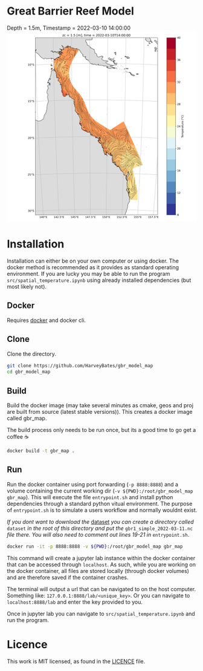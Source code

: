 # Great Barrier Reef Model
Depth = 1.5m,
Timestamp = 2022-03-10 14:00:00
![Output_img](https://github.com/HarveyBates/gbr_model_map/blob/master/figures/sst_current_gbr.png)

# Installation
Installation can either be on your own computer or using docker. The docker method is recommended as it provides as standard operating environment. 
If you are lucky you may be able to run the program `src/spatial_temperature.ipynb` using already installed dependencies (but most likely not).

## Docker
Requires [docker](https://docs.docker.com/engine/install/) and docker cli.

## Clone
Clone the directory.
```bash
git clone https://github.com/HarveyBates/gbr_model_map
cd gbr_model_map
```

## Build
Build the docker image (may take several minutes as cmake, geos and proj are built from source (latest stable versions)).
This creates a docker image called gbr_map. 

The build process only needs to be run once, but its a good time to go get a coffee :coffee:
```bash
docker build -t gbr_map .
```

## Run
Run the docker container using port forwarding (`-p 8888:8888`) and a volume containing the current working dir (`-v ${PWD}:/root/gbr_model_map gbr_map`).
This will execute the file `entrypoint.sh` and install python dependencies through a standard python vitual environment. 
The purpose of `entrypoint.sh` is to simulate a users workflow and normally wouldnt exist.

*If you dont want to download the* [dataset](https://dapds00.nci.org.au/thredds/fileServer/fx3/gbr1_2.0/gbr1_simple_2022-03-11.nc)
*you can create a directory called* `dataset` *in the root of this directory and put the* `gbr1_simple_2022-03-11.nc` *file there. 
You will also need to comment out lines 19-21 in* `entrypoint.sh`.

```bash
docker run -it -p 8888:8888 -v ${PWD}:/root/gbr_model_map gbr_map
```
This command will create a jupyter lab instance within the docker container that can be accessed through `localhost`. 
As such, while you are working on the docker container, all files are stored locally (through docker volumes) and are 
therefore saved if the container crashes.

The terminal will output a url that can be navigated to on the host computer. Something like: `127.0.0.1:8888/lab/<unique_key>`. 
Or you can navigate to `localhost:8888/lab` and enter the key provided to you.

Once in jupyter lab you can navigate to `src/spatial_temperature.ipynb` and run the program.

# Licence
This work is MIT licensed, as found in the [LICENCE](https://github.com/HarveyBates/gbr_model_map/blob/master/LICENSE) file.
